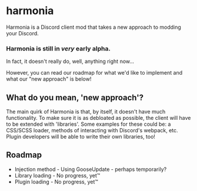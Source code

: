 # harmonia
Harmonia is a Discord client mod that takes a new approach to modding your Discord.

### Harmonia is still in *very* early alpha.
In fact, it doesn't really do, well, anything right now...

However, you can read our roadmap for what we'd like to implement and what our "new approach" is below!

## What do you mean, 'new approach'?
The main quirk of Harmonia is that, by itself, it doesn't have much functionality. To make sure it is as debloated as possible, the client will have to be extended with 'libraries'. Some examples for these could be: a CSS/SCSS loader, methods of interacting with Discord's webpack, etc. Plugin developers will be able to write their own libraries, too!

## Roadmap
* Injection method - Using GooseUpdate - perhaps temporarily?
* Library loading - No progress, yet™️
* Plugin loading - No progress, yet™️